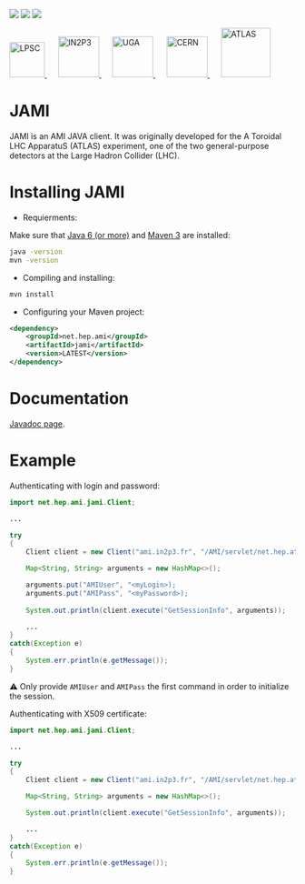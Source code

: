 [![][License img]][License]
[![][Dependency Status img]][Dependency Status]
[![][Maven Central img]][Maven Central]

<a href="http://lpsc.in2p3.fr/" target="_blank">
	<img src="http://www.cern.ch/ami/images/logo_lpsc.gif" alt="LPSC" height="62" />
</a>
&nbsp;&nbsp;&nbsp;&nbsp;
<a href="http://www.in2p3.fr/" target="_blank">
	<img src="http://www.cern.ch/ami/images/logo_in2p3.gif" alt="IN2P3" height="72" />
</a>
&nbsp;&nbsp;&nbsp;&nbsp;
<a href="http://www.univ-grenoble-alpes.fr/" target="_blank">
	<img src="http://www.cern.ch/ami/images/logo_uga.png" alt="UGA" height="72" />
</a>
&nbsp;&nbsp;&nbsp;&nbsp;
<a href="http://home.cern/" target="_blank">
	<img src="http://www.cern.ch/ami/images/logo_cern.png" alt="CERN" height="72" />
</a>
&nbsp;&nbsp;&nbsp;&nbsp;
<a href="http://atlas.cern/" target="_blank">
	<img src="http://www.cern.ch/ami/images/logo_atlas.png" alt="ATLAS" height="87" />
</a>

JAMI
====

JAMI is an AMI JAVA client. It was originally developed for the A Toroidal LHC ApparatuS (ATLAS) experiment, one of the two general-purpose detectors at the Large Hadron Collider (LHC).

Installing JAMI
===============

 * Requierments:

Make sure that [Java 6 (or more)](http://www.oracle.com/technetwork/java/javase/) and [Maven 3](http://maven.apache.org/) are installed:
```bash
java -version
mvn -version
```

 * Compiling and installing:

```bash
mvn install
```

 * Configuring your Maven project:
```xml
<dependency>
	<groupId>net.hep.ami</groupId>
	<artifactId>jami</artifactId>
	<version>LATEST</version>
</dependency>
```

Documentation
=============

[Javadoc page](https://www.cern.ch/ami/clients/jami/).

Example
=======

Authenticating with login and password:
```java
import net.hep.ami.jami.Client;

...

try
{
	Client client = new Client("ami.in2p3.fr", "/AMI/servlet/net.hep.atlas.Database.Bookkeeping.AMI.Servlet.FrontEnd", 443);

	Map<String, String> arguments = new HashMap<>();

	arguments.put("AMIUser", "<myLogin>); 
	arguments.put("AMIPass", "<myPassword>);
	
	System.out.println(client.execute("GetSessionInfo", arguments));

	...
}
catch(Exception e)
{
	System.err.println(e.getMessage());
}
```

⚠ Only provide `AMIUser` and `AMIPass` the first command in order to initialize the session.

Authenticating with X509 certificate:
```java
import net.hep.ami.jami.Client;

...

try
{
	Client client = new Client("ami.in2p3.fr", "/AMI/servlet/net.hep.atlas.Database.Bookkeeping.AMI.Servlet.FrontEnd", 443, "mySession", new KeyManager[] {myKeyManager});

	Map<String, String> arguments = new HashMap<>();

	System.out.println(client.execute("GetSessionInfo", arguments));

	...
}
catch(Exception e)
{
	System.err.println(e.getMessage());
}
```

[License]:http://www.cecill.info/licences/Licence_CeCILL-C_V1-en.txt
[License img]:https://img.shields.io/badge/license-CeCILL--C-blue.svg

[Dependency Status]:https://www.versioneye.com/user/projects/58d9287ed6c98d0044054477/
[Dependency Status img]:https://www.versioneye.com/user/projects/58d9287ed6c98d0044054477/badge.svg?style=flat

[Maven Central]:https://maven-badges.herokuapp.com/maven-central/net.hep.ami/jami
[Maven Central img]:https://maven-badges.herokuapp.com/maven-central/net.hep.ami/jami/badge.svg
